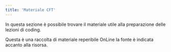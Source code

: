 ```yaml
---
title: 'Materiale CFT'
---
```


In questa sezione è possibile trovare il materiale utile alla preparazione delle lezioni di coding.

Questa è una raccolta di materiale reperibile OnLine la fonte è indicata accanto alla risorsa.